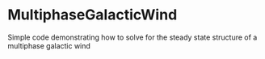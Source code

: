 # MultiphaseGalacticWind
Simple code demonstrating how to solve for the steady state structure of a multiphase galactic wind

